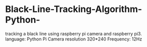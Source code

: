 # Black-Line-Tracking-Algorithm-Python-
tracking a black line using raspberry pi camera and raspberry pi3.   language: Python
Pi Camera resolution 320*240
Frequency: 12Hz
